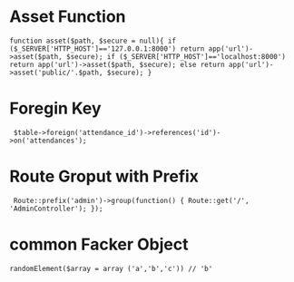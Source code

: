 # Asset Function

`function asset($path, $secure = null){
        if ($_SERVER['HTTP_HOST']=='127.0.0.1:8000')
            return app('url')->asset($path, $secure);
        if ($_SERVER['HTTP_HOST']=='localhost:8000')
            return app('url')->asset($path, $secure);
        else
            return app('url')->asset('public/'.$path, $secure);
    }
    `
    
    
   # Foregin Key
    
`
            $table->foreign('attendance_id')->references('id')->on('attendances');`


# Route Groput with Prefix
`
Route::prefix('admin')->group(function() {
    Route::get('/', 'AdminController');
});`

# common Facker Object
`randomElement($array = array ('a','b','c')) // 'b'`
